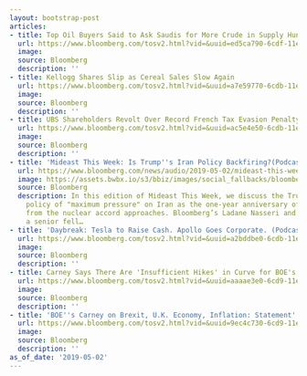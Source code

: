 ```yaml
---
layout: bootstrap-post
articles:
- title: Top Oil Buyers Said to Ask Saudis for More Crude in Supply Hunt
  url: https://www.bloomberg.com/tosv2.html?vid=&uuid=ed5ca790-6cdf-11e9-8d0d-a37bff1fccb5&url=L25ld3MvYXJ0aWNsZXMvMjAxOS0wNS0wMi9zYXVkaXMtc2FpZC10by1nZXQtYXNrZWQtZm9yLW1vcmUtb2lsLWJ5LWFzaWEtYXMtc3VwcGx5LXNxdWVlemVk
  image: 
  source: Bloomberg
  description: ''
- title: Kellogg Shares Slip as Cereal Sales Slow Again
  url: https://www.bloomberg.com/tosv2.html?vid=&uuid=a7e59770-6cdb-11e9-b3b1-9fad986e9628&url=L25ld3MvYXJ0aWNsZXMvMjAxOS0wNS0wMi9rZWxsb2dnLXNoYXJlcy1zbGlwLWFzLWNlcmVhbC1zYWxlcy1zbG93LWFnYWluLWNmby1wbGFucy1leGl0
  image: 
  source: Bloomberg
  description: ''
- title: UBS Shareholders Revolt Over Record French Tax Evasion Penalty
  url: https://www.bloomberg.com/tosv2.html?vid=&uuid=ac5e4e50-6cdb-11e9-a28a-333120e7ce2a&url=L25ld3MvYXJ0aWNsZXMvMjAxOS0wNS0wMi91YnMtc2hhcmVob2xkZXJzLXJldm9sdC1vdmVyLXJlY29yZC1mcmVuY2gtdGF4LWV2YXNpb24tcGVuYWx0eQ==
  image: 
  source: Bloomberg
  description: ''
- title: 'Mideast This Week: Is Trump''s Iran Policy Backfiring?(Podcast)'
  url: https://www.bloomberg.com/news/audio/2019-05-02/mideast-this-week-is-trump-s-iran-policy-backfiring-podcast
  image: https://assets.bwbx.io/s3/bbiz/images/social_fallbacks/bloomberg_default-a4f15fa7ee.jpg
  source: Bloomberg
  description: In this edition of Mideast This Week, we discuss the Trump administration’s
    policy of "maximum pressure" on Iran as the one-year anniversary of the U.S. withdrawal
    from the nuclear accord approaches. Bloomberg’s Ladane Nasseri and Amir Handjani,
    a senior fell…
- title: 'Daybreak: Tesla to Raise Cash. Apollo Goes Corporate. (Podcast)'
  url: https://www.bloomberg.com/tosv2.html?vid=&uuid=a2bddbe0-6cdb-11e9-ace3-093d5c27a96d&url=L25ld3MvYXVkaW8vMjAxOS0wNS0wMi9kYXlicmVhay10ZXNsYS10by1yYWlzZS1jYXNoLWFwb2xsby1nb2VzLWNvcnBvcmF0ZS1wb2RjYXN0
  image: 
  source: Bloomberg
  description: ''
- title: Carney Says There Are 'Insufficient Hikes' in Curve for BOE's Remit
  url: https://www.bloomberg.com/tosv2.html?vid=&uuid=aaaae3e0-6cd9-11e9-9b9c-1352ccfea185&url=L25ld3MvdmlkZW9zLzIwMTktMDUtMDIvY2FybmV5LXNheXMtdGhlcmUtYXJlLWluc3VmZmljaWVudC1oaWtlcy1pbi1jdXJ2ZS1mb3ItYm9lLXMtcmVtaXQtdmlkZW8=
  image: 
  source: Bloomberg
  description: ''
- title: 'BOE''s Carney on Brexit, U.K. Economy, Inflation: Statement'
  url: https://www.bloomberg.com/tosv2.html?vid=&uuid=9ec4c730-6cd9-11e9-ac76-8150b1963a7a&url=L25ld3MvdmlkZW9zLzIwMTktMDUtMDIvYm9lLXMtY2FybmV5LW9uLWJyZXhpdC11LWstZWNvbm9teS1pbmZsYXRpb24tc3RhdGVtZW50LXZpZGVv
  image: 
  source: Bloomberg
  description: ''
as_of_date: '2019-05-02'
---
```


